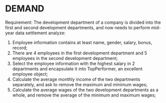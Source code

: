 # DEMAND

Requirement: The development department of a company is divided into the first and second development departments, and
now needs to perform mid-year data settlement analyze:

1. Employee information contains at least name, gender, salary, bonus, record;
2. There are 4 employees in the first development department and 5 employees in the second development department;
3. Select the employee information with the highest salary in 2 departments and encapsulate it into TopPerformer, an
   excellent employee object;
4. Calculate the average monthly income of the two departments separately, and ask to remove the maximum and minimum
   wages;
5. Calculate the average wages of the two development departments as a whole, and remove the average of the minimum and
   maximum wages;